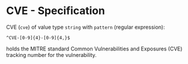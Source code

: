 # CVE - Specification

CVE (`cve`) of value type `string` with `pattern` (regular expression):

```regexp
^CVE-[0-9]{4}-[0-9]{4,}$
```

holds the MITRE standard Common Vulnerabilities and Exposures (CVE) tracking number for the vulnerability.
